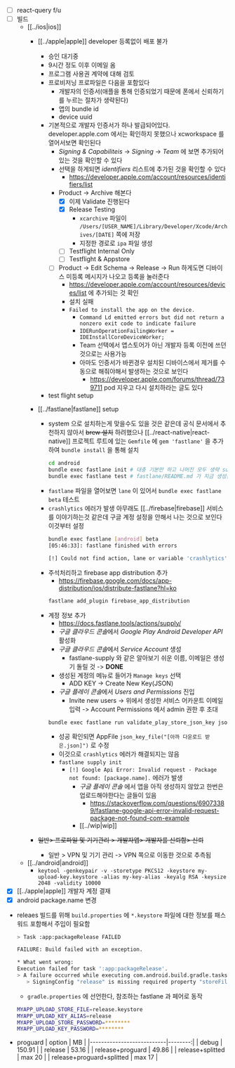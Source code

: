 - [ ] react-query f/u
- [ ] 빌드
  - [[../ios|ios]]
    - [[../apple|apple]] developer 등록없이 배포 불가
      - 승인 대기중
      - 9시간 정도 이후 이메일 옴
      - 프로그램 사용권 계약에 대해 검토 
      - 프로비저닝 프로파일은 다음을 포함있다
        - 개발자의 인증서(애플을 통해 인증되었기 때문에 폰에서 신뢰하기를 누르는 절차가 생략된다)
        - 앱의 bundle id
        - device uuid
      - 기본적으로 개발자 인증서가 하나 발급되어있다. developer.apple.com 에서는 확인하지 못했으나 xcworkspace 를 열어서보면 확인된다
        - *Signing & Capabiliteis* -> *Signing* -> *Team* 에 보면 추가되어있는 것을 확인할 수 있다
        - 선택을 하게되면 *identifiers* 리스트에 추가된 것을 확인할 수 있다
          + https://developer.apple.com/account/resources/identifiers/list
        - Product -> Archive 해본다
          - [X] 이제 Validate 진행된다
          - [X] Release Testing
            - `xcarchive` 파일이 `/Users/[USER_NAME]/Library/Developer/Xcode/Archives/[DATE]` 쪽에 저장
            - 지정한 경로로 `ipa` 파일 생성
          - [ ] Testflight Internal Only
          - [ ] Testflight & Appstore
        - [ ] Product -> Edit Schema -> Release -> Run 하게도면 디바이스 미등록 메시지가 나오고 등록을 눌러준다
          - https://developer.apple.com/account/resources/devices/list 에 추가되는 것 확인
          - 설치 실패
          - `Failed to install the app on the device.`
            - `Command Ld emitted errors but did not return a nonzero exit code to indicate failure`
            - `IDERunOperationFailingWorker = IDEInstallCoreDeviceWorker;`
            - Team 선택에서 앱스토어가 아닌 개발자 등록 이전에 쓰던 것으로는 사용가능
            - 아마도 인증서가 바뀐경우 설치된 디바이스에서 제거를 수동으로 해줘야해서 발생하는 것으로 보인다
              + https://developer.apple.com/forums/thread/739711 pod 지우고 다시 설치하라는 글도 있다

      - test flight setup
    - [[../fastlane|fastlane]] setup
      - system 으로 설치하는게 맞을수도 있을 것은 같은데 공식 문서에서 추천하지 않아서 ~~brew 설치~~ 하려했으나 [[../react-native|react-native]] 프로젝트 루트에 있는 `Gemfile` 에 `gem 'fastlane'` 을 추가하여 `bundle install` 을 통해 설치
        ```sh 
        cd android
        bundle exec fastlane init # 대충 기본만 하고 나머진 모두 생략 supply 도 하지 않음, fastlane/{AppFile,FastFile} 이 생성됨
        bundle exec fastlane test # fastlane/README.md 가 지금 생성됨
        ```
      - `fastlane` 파일을 열어보면 `lane` 이 있어서 `bundle exec fastlane beta` 테스트
      - `crashlytics` 에러가 발생 아무래도 [[../firebase|firebase]] 서비스를 이야기하는것 같은데 구글 계정 설정을 안해서 나는 것으로 보인다 이것부터 설정
        ```sh 
        bundle exec fastlane [android] beta
        [05:46:33]: fastlane finished with errors

        [!] Could not find action, lane or variable 'crashlytics'. Check out the documentation for more details: https://docs.fastlane.tools/actions
        ```
      - 주석처리하고 firebase app distribution 추가
        + https://firebase.google.com/docs/app-distribution/ios/distribute-fastlane?hl=ko
        ```sh 
        fastlane add_plugin firebase_app_distribution
        ```
      - 계정 정보 추가
        + https://docs.fastlane.tools/actions/supply/
        - *구글 클라우드 콘솔*에서 *Google Play Android Developer API* 활성화
        - *구글 클라우드 콘솔*에서 *Service Account* 생성
          - fastlane-supply 와 같은 알아보기 쉬운 이름,  이메일은 생성기 돌릴 것 -> **DONE**
        - 생성된 계정의 메뉴로 들어가 `Manage keys` 선택
          - ADD KEY -> Create New Key(JSON)
        - *구글 플레이 콘솔*에서 *Users and Permissions* 진입
          - Invite new users -> 위에서 생성한 서비스 어카운트 이메일 입력 -> Account Permissions 에서 admin 권한 후 초대
        ```sh
        bundle exec fastlane run validate_play_store_json_key json_key:[아까 다운로드 받은.json]
        ```
        - 성공 확인되면 AppFile `json_key_file("[아까 다운로드 받은.json]")` 로 수정
        - 이것으로 `crashlytics` 에러가 해결되지는 않음
        - `fastlane supply init` 
          - `[!] Google Api Error: Invalid request - Package not found: [package.name].` 에러가 발생
            - *구글 플레이 콘솔*  에서 앱을 아직 생성하지 않았고 한번은 업로드해야한다는 글들이 있음
              + https://stackoverflow.com/questions/69073389/fastlane-google-api-error-invalid-request-package-not-found-com-example
            - [[../wip|wip]]

    - ~~일반> 프로파일 및 기기관리 > 개발자앱> 개발자를 신뢰함> 신뢰~~
      - 일반 > VPN 및 기기 관리 -> VPN 쪽으로 이동한 것으로 추측됨
  - [[../android|android]]
      - `keytool -genkeypair -v -storetype PKCS12 -keystore my-upload-key.keystore -alias my-key-alias -keyalg RSA -keysize 2048 -validity 10000`
- [X] [[../apple|apple]] 개발자 계정 결재
- [X] android package.name 변경

- releaes 빌드를 위해 `build.properties` 에 `*.keystore` 파일에 대한 정보를 패스워드 포함해서 주입이 필요함
  ```sh 
  > Task :app:packageRelease FAILED

  FAILURE: Build failed with an exception.

  * What went wrong:
  Execution failed for task ':app:packageRelease'.
  > A failure occurred while executing com.android.build.gradle.tasks.PackageAndroidArtifact$IncrementalSplitterRunnable
     > SigningConfig "release" is missing required property "storeFile".
  ```
  - `gradle.properties` 에 선언한다,  참조하는 fastlane 과 페어로 동작
  ```sh 
  MYAPP_UPLOAD_STORE_FILE=release.keystore
  MYAPP_UPLOAD_KEY_ALIAS=release
  MYAPP_UPLOAD_STORE_PASSWORD=********
  MYAPP_UPLOAD_KEY_PASSWORD=********
  ```

- proguard
| option                    |      MB |
|---------------------------|--------:|
| debug                     |  150.91 |
| release                   |   53.16 |
| release+proguard          |   49.86 |
| release+splitted          |  max 20 |
| release+proguard+splitted |  max 17 |
